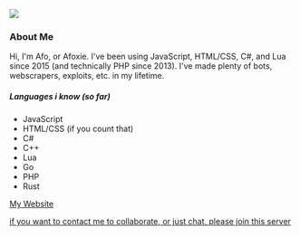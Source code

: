 ![](https://cdn.discordapp.com/attachments/849793023047237643/866594566987710464/makesweet-eacnea.gif)

### About Me
Hi, I'm Afo, or Afoxie. I've been using JavaScript, HTML/CSS, C#, and Lua since 2015 (and technically PHP since 2013). I've made plenty of bots, webscrapers, exploits, etc. in my lifetime.

##### Languages i know (so far)
* JavaScript
* HTML/CSS (if you count that)
* C#
* C++
* Lua
* Go
* PHP
* Rust

[My Website](https://afo.gay)

[if you want to contact me to collaborate, or just chat, please join this server](https://discord.gg/PFBpbuPwfU)
